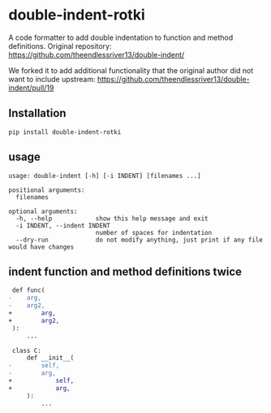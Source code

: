 # double-indent-rotki

A code formatter to add double indentation to function and method definitions.
Original repository: https://github.com/theendlessriver13/double-indent/

We forked it to add additional functionality that the original author did not want to include upstream: https://github.com/theendlessriver13/double-indent/pull/19


## Installation

`pip install double-indent-rotki`

## usage

```console
usage: double-indent [-h] [-i INDENT] [filenames ...]

positional arguments:
  filenames

optional arguments:
  -h, --help            show this help message and exit
  -i INDENT, --indent INDENT
                        number of spaces for indentation
  --dry-run             do not modify anything, just print if any file would have changes
```

## indent function and method definitions twice

```diff
 def func(
-    arg,
-    arg2,
+        arg,
+        arg2,
 ):
     ...
```

```diff
 class C:
     def __init__(
-        self,
-        arg,
+            self,
+            arg,
     ):
         ...
```
